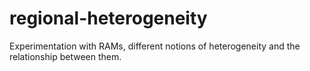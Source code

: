 # regional-heterogeneity
Experimentation with RAMs, different notions of heterogeneity and the relationship between them.
